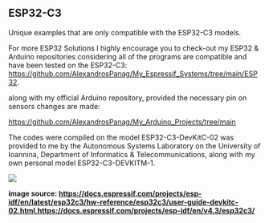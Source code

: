 ESP32-C3
---------------------------

Unique examples that are only compatible with the ESP32-C3 models.


For more ESP32 Solutions I highly encourage you to check-out my ESP32 & Arduino repositories considering all of the programs are compatible and have been tested on the ESP32-C3: https://github.com/AlexandrosPanag/My_Espressif_Systems/tree/main/ESP32. 

along with my official Arduino repository, provided the necessary pin on sensors changes are made: 

https://github.com/AlexandrosPanag/My_Arduino_Projects/tree/main



The codes were compiled on the model ESP32-C3-DevKitC-02 was provided to me by the Autonomous Systems Laboratory on the University of Ioannina, Department of Informatics & Telecommunications, along with my own personal model ESP32-C3-DEVKITM-1.

![](https://docs.espressif.com/projects/esp-idf/en/v4.3/esp32c3/_images/esp32-c3-devkitm-1-v1-pinout.png)


<b> image source: https://docs.espressif.com/projects/esp-idf/en/latest/esp32c3/hw-reference/esp32c3/user-guide-devkitc-02.html,https://docs.espressif.com/projects/esp-idf/en/v4.3/esp32c3/ </b>
